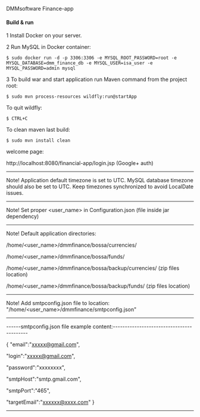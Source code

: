 DMMsoftware  Finance-app


#### Build & run

1 Install Docker on your server. 

    
2 Run MySQL in Docker container:

    $ sudo docker run -d -p 3306:3306 -e MYSQL_ROOT_PASSWORD=root -e MYSQL_DATABASE=dmm_finance_db -e MYSQL_USER=isa_user -e MYSQL_PASSWORD=admin mysql

3 To build war and start application run Maven command from the project root:

    $ sudo mvn process-resources wildfly:run@startApp

To quit wildfly:
 
    $ CTRL+C

To clean maven last build:
  
    $ sudo mvn install clean


welcome page:
 
http://localhost:8080/financial-app/login.jsp   (Google+ auth)

------------------------------------------------------------------------------------
Note! 
Application default timezone is set to UTC.
MySQL database timezone should also be set to UTC.
Keep timezones synchronized to avoid LocalDate issues.

------------------------------------------------------------------------------------
Note!
Set proper <user_name> in Configuration.json (file inside jar dependency)

------------------------------------------------------------------------------------
Note!
Default application directories:

/home/<user_name>/dmmfinance/bossa/currencies/

/home/<user_name>/dmmfinance/bossa/funds/
 
/home/<user_name>/dmmfinance/bossa/backup/currencies/  (zip files location)

/home/<user_name>/dmmfinance/bossa/backup/funds/       (zip files location)

------------------------------------------------------------------------------------
Note! 
Add smtpconfig.json file to location: "/home/<user_name>/dmmfinance/smtpconfig.json"

------------------------------------------------------------------------------------

------smtpconfig.json file example content:------------------------------------------

{
  "email":"xxxxx@gmail.com",
  
  "login":"xxxxx@gmail.com",
  
  "password":"xxxxxxxx",
  
  "smtpHost":"smtp.gmail.com",
  
  "smtpPort":"465",
  
  "targetEmail":"xxxxxx@xxxx.com"
}

------------------------------------------------------------------------------------
